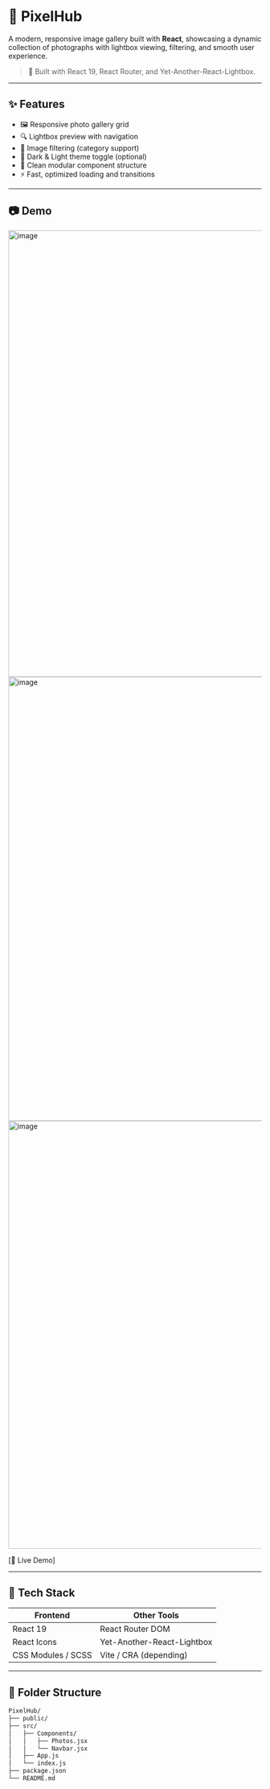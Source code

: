 # 📸 PixelHub

A modern, responsive image gallery built with **React**, showcasing a dynamic collection of photographs with lightbox viewing, filtering, and smooth user experience.

> 🔧 Built with React 19, React Router, and Yet-Another-React-Lightbox.

---

## ✨ Features

- 🖼️ Responsive photo gallery grid
- 🔍 Lightbox preview with navigation
- 🧩 Image filtering (category support)
- 🌙 Dark & Light theme toggle (optional)
- 📂 Clean modular component structure
- ⚡ Fast, optimized loading and transitions

---

## 📷 Demo
 
<img width="1917" height="887" alt="image" src="https://github.com/user-attachments/assets/5f586135-a532-41eb-a2c1-9a8d85321c7b" />

<img width="1920" height="882" alt="image" src="https://github.com/user-attachments/assets/20cf3d22-a166-4107-ae0e-5dd933aafbd0" />

<img width="1920" height="850" alt="image" src="https://github.com/user-attachments/assets/8b2d8724-5035-45ba-ba42-2824cbbc57f9" />

[🔗 Live Demo]

---

## 🚀 Tech Stack

| Frontend      | Other Tools                  |
|---------------|------------------------------|
| React 19      | React Router DOM             |
| React Icons   | Yet-Another-React-Lightbox   |
| CSS Modules / SCSS | Vite / CRA (depending)   |

---

## 📁 Folder Structure

```bash
PixelHub/
├── public/
├── src/
│   ├── Components/
│   │   ├── Photos.jsx
│   │   └── Navbar.jsx
│   ├── App.js
│   └── index.js
├── package.json
└── README.md


